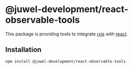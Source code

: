 # @juwel-development/react-observable-tools

This package is providing tools to integrate [rxjs](https://rxjs-dev.firebaseapp.com/) with [react](https://reactjs.org/).

## Installation

```bash
npm install @juwel-development/react-observable-tools
```